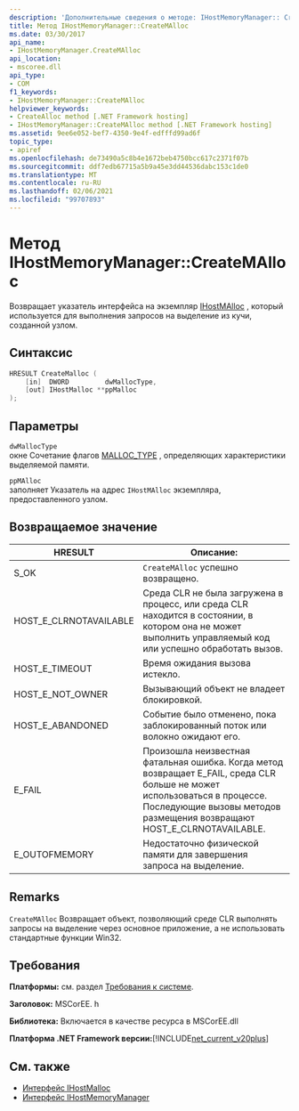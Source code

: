 ```yaml
---
description: 'Дополнительные сведения о методе: IHostMemoryManager:: CreateMAlloc'
title: Метод IHostMemoryManager::CreateMAlloc
ms.date: 03/30/2017
api_name:
- IHostMemoryManager.CreateMAlloc
api_location:
- mscoree.dll
api_type:
- COM
f1_keywords:
- IHostMemoryManager::CreateMAlloc
helpviewer_keywords:
- CreateAlloc method [.NET Framework hosting]
- IHostMemoryManager::CreateMAlloc method [.NET Framework hosting]
ms.assetid: 9ee6e052-bef7-4350-9e4f-edfffd99ad6f
topic_type:
- apiref
ms.openlocfilehash: de73490a5c8b4e1672beb4750bcc617c2371f07b
ms.sourcegitcommit: ddf7edb67715a5b9a45e3dd44536dabc153c1de0
ms.translationtype: MT
ms.contentlocale: ru-RU
ms.lasthandoff: 02/06/2021
ms.locfileid: "99707893"
---
```

# <a name="ihostmemorymanagercreatemalloc-method"></a>Метод IHostMemoryManager::CreateMAlloc

Возвращает указатель интерфейса на экземпляр [IHostMAlloc](ihostmalloc-interface.md) , который используется для выполнения запросов на выделение из кучи, созданной узлом.  
  
## <a name="syntax"></a>Синтаксис  
  
```cpp  
HRESULT CreateMalloc (  
    [in]  DWORD         dwMallocType,  
    [out] IHostMalloc **ppMalloc  
);  
```  
  
## <a name="parameters"></a>Параметры  

 `dwMallocType`  
 окне Сочетание флагов [MALLOC_TYPE](malloc-type-enumeration.md) , определяющих характеристики выделяемой памяти.  
  
 `ppMAlloc`  
 заполняет Указатель на адрес `IHostMAlloc` экземпляра, предоставленного узлом.  
  
## <a name="return-value"></a>Возвращаемое значение  
  
|HRESULT|Описание:|  
|-------------|-----------------|  
|S_OK|`CreateMAlloc` успешно возвращено.|  
|HOST_E_CLRNOTAVAILABLE|Среда CLR не была загружена в процесс, или среда CLR находится в состоянии, в котором она не может выполнить управляемый код или успешно обработать вызов.|  
|HOST_E_TIMEOUT|Время ожидания вызова истекло.|  
|HOST_E_NOT_OWNER|Вызывающий объект не владеет блокировкой.|  
|HOST_E_ABANDONED|Событие было отменено, пока заблокированный поток или волокно ожидают его.|  
|E_FAIL|Произошла неизвестная фатальная ошибка. Когда метод возвращает E_FAIL, среда CLR больше не может использоваться в процессе. Последующие вызовы методов размещения возвращают HOST_E_CLRNOTAVAILABLE.|  
|E_OUTOFMEMORY|Недостаточно физической памяти для завершения запроса на выделение.|  
  
## <a name="remarks"></a>Remarks  

 `CreateMAlloc` Возвращает объект, позволяющий среде CLR выполнять запросы на выделение через основное приложение, а не использовать стандартные функции Win32.  
  
## <a name="requirements"></a>Требования  

 **Платформы:** см. раздел [Требования к системе](../../get-started/system-requirements.md).  
  
 **Заголовок:** MSCorEE. h  
  
 **Библиотека:** Включается в качестве ресурса в MSCorEE.dll  
  
 **Платформа .NET Framework версии:**[!INCLUDE[net_current_v20plus](../../../../includes/net-current-v20plus-md.md)]  
  
## <a name="see-also"></a>См. также

- [Интерфейс IHostMalloc](ihostmalloc-interface.md)
- [Интерфейс IHostMemoryManager](ihostmemorymanager-interface.md)
